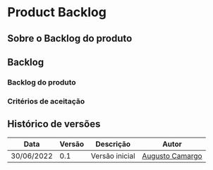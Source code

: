 # Product Backlog

## Sobre o Backlog do produto

## Backlog

### Backlog do produto

### Critérios de aceitação

## Histórico de versões

| Data       | Versão | Descrição      | Autor                                             |
| ---------- | ------ | -------------- | ------------------------------------------------- |
| 30/06/2022 | 0.1    | Versão inicial | [Augusto Camargo](https://github.com/augustocrmg) |